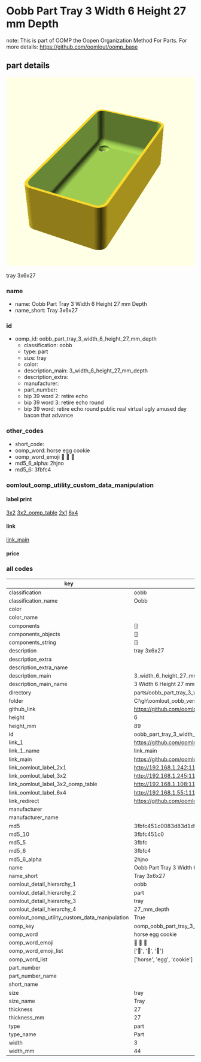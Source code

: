 # Oobb Part Tray 3 Width 6 Height 27 mm Depth  

note: This is part of OOMP the Oopen Organization Method For Parts. For more details: https://github.com/oomlout/oomp_base

##  part details
  

[![](3dpr.png)](3dpr.png)

tray 3x6x27



### name
* name: Oobb Part Tray 3 Width 6 Height 27 mm Depth
* name_short: Tray 3x6x27 
### id
* oomp_id: oobb_part_tray_3_width_6_height_27_mm_depth
  * classification: oobb
  * type: part
  * size: tray
  * color: 
  * description_main: 3_width_6_height_27_mm_depth
  * description_extra: 
  * manufacturer: 
  * part_number: 
  * bip 39 word 2: retire echo
  * bip 39 word 3: retire echo round
  * bip 39 word: retire echo round public real virtual ugly amused day bacon that advance

### other_codes
* short_code: 
* oomp_word: horse egg cookie
* oomp_word_emoji :horse: :egg: :cookie:
* md5_6_alpha: 2hjno
* md5_6: 3fbfc4






### oomlout_oomp_utility_custom_data_manipulation
#### label print
[3x2](http://192.168.1.245:1112/?label=oomp%202hjno)
[3x2_oomp_table](http://192.168.1.108:1112/?label=oomp%202hjno)
[2x1](http://192.168.1.242:1112/?label=oomp%202hjno)
[6x4](http://192.168.1.55:1112/?label=oomp%202hjno)    

#### link

[link_main](https://github.com/oomlout/oomlout_oobb_version_4_generated_parts/tree/main/navigation_oomp/oobb/part/tray/3_width_6_height_27_mm_depth/part)                              

#### price







### all codes 
| key | value |  
| --- | --- |  
| classification | oobb |  
| classification_name | Oobb |  
| color |  |  
| color_name |  |  
| components | [] |  
| components_objects | [] |  
| components_string | [] |  
| description | tray 3x6x27 |  
| description_extra |  |  
| description_extra_name |  |  
| description_main | 3_width_6_height_27_mm_depth |  
| description_main_name | 3 Width 6 Height 27 mm Depth |  
| directory | parts/oobb_part_tray_3_width_6_height_27_mm_depth |  
| folder | C:\gh\oomlout_oobb_version_4_generated_parts\parts\oobb_part_tray_3_width_6_height_27_mm_depth |  
| github_link | https://github.com/oomlout/oomlout_oomp_part_src/tree/main/parts/oobb_part_tray_3_width_6_height_27_mm_depth |  
| height | 6 |  
| height_mm | 89 |  
| id | oobb_part_tray_3_width_6_height_27_mm_depth |  
| link_1 | https://github.com/oomlout/oomlout_oobb_version_4_generated_parts/tree/main/navigation_oomp/oobb/part/tray/3_width_6_height_27_mm_depth/part |  
| link_1_name | link_main |  
| link_main | https://github.com/oomlout/oomlout_oobb_version_4_generated_parts/tree/main/navigation_oomp/oobb/part/tray/3_width_6_height_27_mm_depth/part |  
| link_oomlout_label_2x1 | http://192.168.1.242:1112/?label=oomp%202hjno |  
| link_oomlout_label_3x2 | http://192.168.1.245:1112/?label=oomp%202hjno |  
| link_oomlout_label_3x2_oomp_table | http://192.168.1.108:1112/?label=oomp%202hjno |  
| link_oomlout_label_6x4 | http://192.168.1.55:1112/?label=oomp%202hjno |  
| link_redirect | https://github.com/oomlout/oomlout_oobb_version_4_generated_parts/tree/main/parts/oobb_tray_03_06_27 |  
| manufacturer |  |  
| manufacturer_name |  |  
| md5 | 3fbfc451c0083d83d1d97ad178d17dbf |  
| md5_10 | 3fbfc451c0 |  
| md5_5 | 3fbfc |  
| md5_6 | 3fbfc4 |  
| md5_6_alpha | 2hjno |  
| name | Oobb Part Tray 3 Width 6 Height 27 mm Depth |  
| name_short | Tray 3x6x27  |  
| oomlout_detail_hierarchy_1 | oobb |  
| oomlout_detail_hierarchy_2 | part |  
| oomlout_detail_hierarchy_3 | tray |  
| oomlout_detail_hierarchy_4 | 27_mm_depth |  
| oomlout_oomp_utility_custom_data_manipulation | True |  
| oomp_key | oomp_oobb_part_tray_3_width_6_height_27_mm_depth |  
| oomp_word | horse egg cookie |  
| oomp_word_emoji | :horse: :egg: :cookie: |  
| oomp_word_emoji_list | [':horse:', ':egg:', ':cookie:'] |  
| oomp_word_list | ['horse', 'egg', 'cookie'] |  
| part_number |  |  
| part_number_name |  |  
| short_name |  |  
| size | tray |  
| size_name | Tray |  
| thickness | 27 |  
| thickness_mm | 27 |  
| type | part |  
| type_name | Part |  
| width | 3 |  
| width_mm | 44 |  
